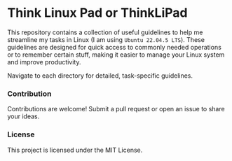 # Think Linux Pad or ThinkLiPad

This repository contains a collection of useful guidelines to help me streamline my tasks in Linux (I am using `Ubuntu 22.04.5 LTS`). These guidelines are designed for quick access to commonly needed operations or to remember certain stuff, making it easier to manage your Linux system and improve productivity.

Navigate to each directory for detailed, task-specific guidelines.


### Contribution

Contributions are welcome! Submit a pull request or open an issue to share your ideas.


### License

This project is licensed under the MIT License.
